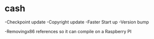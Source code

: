 cash
====

-Checkpoint update
-Copyright update
-Faster Start up
-Version bump

-Removingx86 references so it can compile on a Raspberry PI
